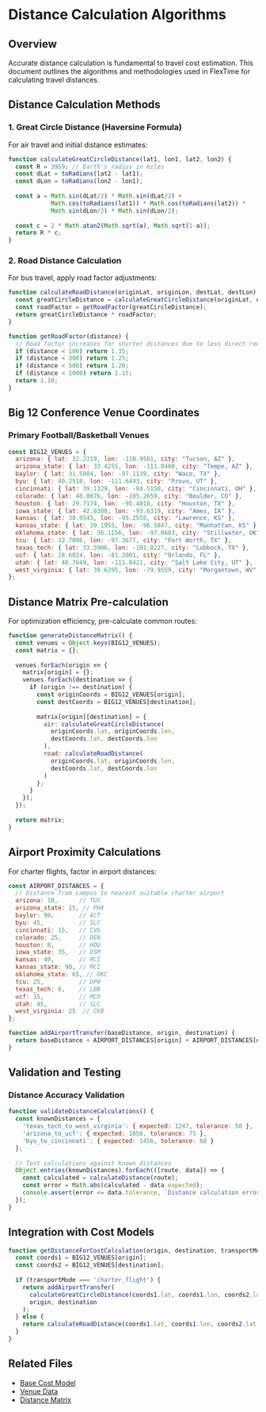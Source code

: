 # Distance Calculation Algorithms

## Overview

Accurate distance calculation is fundamental to travel cost estimation. This document outlines the algorithms and methodologies used in FlexTime for calculating travel distances.

## Distance Calculation Methods

### 1. Great Circle Distance (Haversine Formula)

For air travel and initial distance estimates:

```javascript
function calculateGreatCircleDistance(lat1, lon1, lat2, lon2) {
  const R = 3959; // Earth's radius in miles
  const dLat = toRadians(lat2 - lat1);
  const dLon = toRadians(lon2 - lon1);
  
  const a = Math.sin(dLat/2) * Math.sin(dLat/2) +
            Math.cos(toRadians(lat1)) * Math.cos(toRadians(lat2)) *
            Math.sin(dLon/2) * Math.sin(dLon/2);
  
  const c = 2 * Math.atan2(Math.sqrt(a), Math.sqrt(1-a));
  return R * c;
}
```

### 2. Road Distance Calculation

For bus travel, apply road factor adjustments:

```javascript
function calculateRoadDistance(originLat, originLon, destLat, destLon) {
  const greatCircleDistance = calculateGreatCircleDistance(originLat, originLon, destLat, destLon);
  const roadFactor = getRoadFactor(greatCircleDistance);
  return greatCircleDistance * roadFactor;
}

function getRoadFactor(distance) {
  // Road factor increases for shorter distances due to less direct routes
  if (distance < 100) return 1.35;
  if (distance < 300) return 1.25;
  if (distance < 500) return 1.20;
  if (distance < 1000) return 1.15;
  return 1.10;
}
```

## Big 12 Conference Venue Coordinates

### Primary Football/Basketball Venues

```javascript
const BIG12_VENUES = {
  arizona: { lat: 32.2319, lon: -110.9501, city: "Tucson, AZ" },
  arizona_state: { lat: 33.4255, lon: -111.9400, city: "Tempe, AZ" },
  baylor: { lat: 31.5804, lon: -97.1139, city: "Waco, TX" },
  byu: { lat: 40.2518, lon: -111.6493, city: "Provo, UT" },
  cincinnati: { lat: 39.1329, lon: -84.5150, city: "Cincinnati, OH" },
  colorado: { lat: 40.0076, lon: -105.2659, city: "Boulder, CO" },
  houston: { lat: 29.7174, lon: -95.4018, city: "Houston, TX" },
  iowa_state: { lat: 42.0308, lon: -93.6319, city: "Ames, IA" },
  kansas: { lat: 38.9543, lon: -95.2558, city: "Lawrence, KS" },
  kansas_state: { lat: 39.1955, lon: -96.5847, city: "Manhattan, KS" },
  oklahoma_state: { lat: 36.1156, lon: -97.0683, city: "Stillwater, OK" },
  tcu: { lat: 32.7096, lon: -97.3677, city: "Fort Worth, TX" },
  texas_tech: { lat: 33.5906, lon: -101.8227, city: "Lubbock, TX" },
  ucf: { lat: 28.6024, lon: -81.2001, city: "Orlando, FL" },
  utah: { lat: 40.7649, lon: -111.8421, city: "Salt Lake City, UT" },
  west_virginia: { lat: 39.6295, lon: -79.9559, city: "Morgantown, WV" }
};
```

## Distance Matrix Pre-calculation

For optimization efficiency, pre-calculate common routes:

```javascript
function generateDistanceMatrix() {
  const venues = Object.keys(BIG12_VENUES);
  const matrix = {};
  
  venues.forEach(origin => {
    matrix[origin] = {};
    venues.forEach(destination => {
      if (origin !== destination) {
        const originCoords = BIG12_VENUES[origin];
        const destCoords = BIG12_VENUES[destination];
        
        matrix[origin][destination] = {
          air: calculateGreatCircleDistance(
            originCoords.lat, originCoords.lon,
            destCoords.lat, destCoords.lon
          ),
          road: calculateRoadDistance(
            originCoords.lat, originCoords.lon,
            destCoords.lat, destCoords.lon
          )
        };
      }
    });
  });
  
  return matrix;
}
```

## Airport Proximity Calculations

For charter flights, factor in airport distances:

```javascript
const AIRPORT_DISTANCES = {
  // Distance from campus to nearest suitable charter airport
  arizona: 10,      // TUS
  arizona_state: 15, // PHX
  baylor: 90,       // ACT
  byu: 45,          // SLC
  cincinnati: 15,   // CVG
  colorado: 25,     // DEN
  houston: 8,       // HOU
  iowa_state: 35,   // DSM
  kansas: 40,       // MCI
  kansas_state: 90, // MCI
  oklahoma_state: 65, // OKC
  tcu: 25,          // DFW
  texas_tech: 8,    // LBB
  ucf: 15,          // MCO
  utah: 45,         // SLC
  west_virginia: 25  // CKB
};

function addAirportTransfer(baseDistance, origin, destination) {
  return baseDistance + AIRPORT_DISTANCES[origin] + AIRPORT_DISTANCES[destination];
}
```

## Validation and Testing

### Distance Accuracy Validation

```javascript
function validateDistanceCalculations() {
  const knownDistances = {
    'texas_tech_to_west_virginia': { expected: 1247, tolerance: 50 },
    'arizona_to_ucf': { expected: 1850, tolerance: 75 },
    'byu_to_cincinnati': { expected: 1456, tolerance: 60 }
  };
  
  // Test calculations against known distances
  Object.entries(knownDistances).forEach(([route, data]) => {
    const calculated = calculateDistance(route);
    const error = Math.abs(calculated - data.expected);
    console.assert(error <= data.tolerance, `Distance calculation error for ${route}`);
  });
}
```

## Integration with Cost Models

```javascript
function getDistanceForCostCalculation(origin, destination, transportMode) {
  const coords1 = BIG12_VENUES[origin];
  const coords2 = BIG12_VENUES[destination];
  
  if (transportMode === 'charter_flight') {
    return addAirportTransfer(
      calculateGreatCircleDistance(coords1.lat, coords1.lon, coords2.lat, coords2.lon),
      origin, destination
    );
  } else {
    return calculateRoadDistance(coords1.lat, coords1.lon, coords2.lat, coords2.lon);
  }
}
```

## Related Files

- [Base Cost Model](base-cost-model.md)
- [Venue Data](../data/venue-coordinates.json)
- [Distance Matrix](../data/distance-matrix.json)